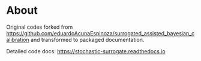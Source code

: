 # About

Original codes forked from https://github.com/eduardoAcunaEspinoza/surrogated_assisted_bayesian_calibration and transformed to packaged documentation.

Detailed code docs:
https://stochastic-surrogate.readthedocs.io


